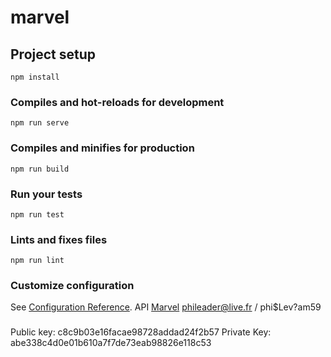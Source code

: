 # marvel

## Project setup
```
npm install
```

### Compiles and hot-reloads for development
```
npm run serve
```

### Compiles and minifies for production
```
npm run build
```

### Run your tests
```
npm run test
```

### Lints and fixes files
```
npm run lint
```

### Customize configuration
See [Configuration Reference](https://cli.vuejs.org/config/).
API [Marvel](https://developer.marvel.com/) phileader@live.fr / phi$Lev?am59

### 
Public key: c8c9b03e16facae98728addad24f2b57
Private Key: abe338c4d0e01b610a7f7de73eab98826e118c53